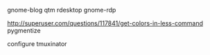 gnome-blog
qtm
rdesktop
gnome-rdp

http://superuser.com/questions/117841/get-colors-in-less-command
pygmentize

configure tmuxinator
